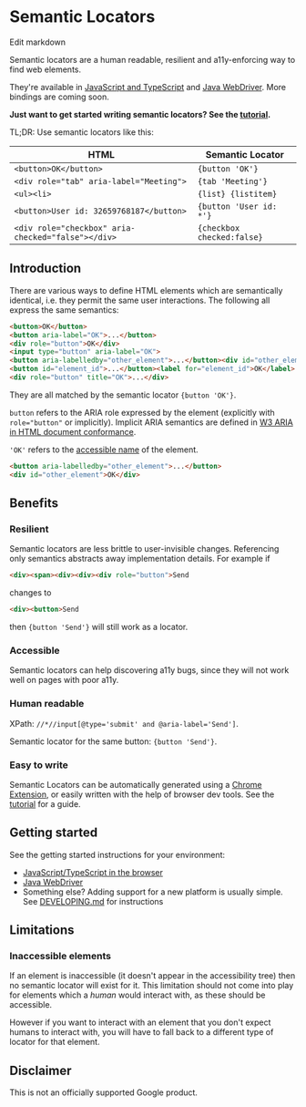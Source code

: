 # Semantic Locators

Edit markdown

Semantic locators are a human readable, resilient and a11y-enforcing way to find
web elements.

They're available in [JavaScript and TypeScript](javascript/README.md) and
[Java WebDriver](webdriver_java/README.md). More bindings are coming soon.

**Just want to get started writing semantic locators? See the
[tutorial](docs/tutorial.md).**

TL;DR: Use semantic locators like this:

HTML                                               | Semantic Locator
-------------------------------------------------- | --------------------------
`<button>OK</button>`                              | `{button 'OK'}`
`<div role="tab" aria-label="Meeting">`            | `{tab 'Meeting'}`
`<ul><li>`                                         | `{list} {listitem}`
`<button>User id: 32659768187</button>`            | `{button 'User id: *'}`
`<div role="checkbox" aria-checked="false"></div>` | `{checkbox checked:false}`

## Introduction

There are various ways to define HTML elements which are semantically identical,
i.e. they permit the same user interactions. The following all express the same
semantics:

```html
<button>OK</button>
<button aria-label="OK">...</button>
<div role="button">OK</div>
<input type="button" aria-label="OK">
<button aria-labelledby="other_element">...</button><div id="other_element">OK</div>
<button id="element_id">...</button><label for="element_id">OK</label>
<div role="button" title="OK">...</div>
```

They are all matched by the semantic locator `{button 'OK'}`.

`button` refers to the ARIA role expressed by the element (explicitly with
`role="button"` or implicitly). Implicit ARIA semantics are defined in
[W3 ARIA in HTML document conformance](https://www.w3.org/TR/html-aria/#docconformance).

`'OK'` refers to the [accessible name](https://www.w3.org/TR/accname-1.1/) of
the element.

```html
<button aria-labelledby="other_element">...</button>
<div id="other_element">OK</div>
```

## Benefits

### Resilient

Semantic locators are less brittle to user-invisible changes. Referencing only
semantics abstracts away implementation details. For example if

```html
<div><span><div><div><div role="button">Send
```

changes to

```html
<div><button>Send
```

then `{button 'Send'}` will still work as a locator.

### Accessible

Semantic locators can help discovering a11y bugs, since they will not work well
on pages with poor a11y.

### Human readable

XPath: `//*//input[@type='submit' and @aria-label='Send']`.

Semantic locator for the same button: `{button 'Send'}`.

### Easy to write

Semantic Locators can be automatically generated using a
[Chrome Extension](https://chrome.google.com/webstore/detail/semantic-locators/cgjejnjgdbcogfgamjebgceckcmfcmji),
or easily written with the help of browser dev tools. See the
[tutorial](docs/tutorial.md) for a guide.

## Getting started

See the getting started instructions for your environment:

*   [JavaScript/TypeScript in the browser](javascript/README.md)
*   [Java WebDriver](webdriver_java/README.md)
*   Something else? Adding support for a new platform is usually simple. See
    [DEVELOPING.md](go/semantic-locators-developing) for instructions

## Limitations

### Inaccessible elements

If an element is inaccessible (it doesn't appear in the accessibility tree) then
no semantic locator will exist for it. This limitation should not come into play
for elements which a _human_ would interact with, as these should be accessible.

However if you want to interact with an element that you don't expect humans to
interact with, you will have to fall back to a different type of locator for
that element.

## Disclaimer

This is not an officially supported Google product.
